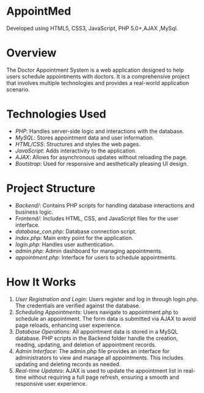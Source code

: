 # AppointMed
Developed using HTML5, CSS3, JavaScript, PHP 5.0+,AJAX ,MySql.

# Overview
The Doctor Appointment System is a web application designed to help users schedule appointments with doctors. It is a comprehensive project that involves multiple technologies and provides a real-world application scenario.

# Technologies Used
- *PHP*: Handles server-side logic and interactions with the database.
- *MySQL*: Stores appointment data and user information.
- *HTML/CSS*: Structures and styles the web pages.
- *JavaScript*: Adds interactivity to the application.
- *AJAX*: Allows for asynchronous updates without reloading the page.
- *Bootstrap*: Used for responsive and aesthetically pleasing UI design.

# Project Structure
- *Backend/*: Contains PHP scripts for handling database interactions and business logic.
- *Frontend/*: Includes HTML, CSS, and JavaScript files for the user interface.
- *database_con.php*: Database connection script.
- *index.php*: Main entry point for the application.
- *login.php*: Handles user authentication.
- *admin.php*: Admin dashboard for managing appointments.
- *appointment.php*: Interface for users to schedule appointments.

# How It Works
1. *User Registration and Login*: Users register and log in through login.php. The credentials are verified against the database.
2. *Scheduling Appointments*: Users navigate to appointment.php to schedule an appointment. The form data is submitted via AJAX to avoid page reloads, enhancing user experience.
3. *Database Operations*: All appointment data is stored in a MySQL database. PHP scripts in the Backend folder handle the creation, reading, updating, and deletion of appointment records.
4. *Admin Interface*: The admin.php file provides an interface for administrators to view and manage all appointments. This includes updating and deleting records as needed.
5. *Real-time Updates*: AJAX is used to update the appointment list in real-time without requiring a full page refresh, ensuring a smooth and responsive user experience.

